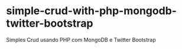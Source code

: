 simple-crud-with-php-mongodb-twitter-bootstrap
==============================================

Simples Crud usando PHP com MongoDB e Twitter Bootstrap

